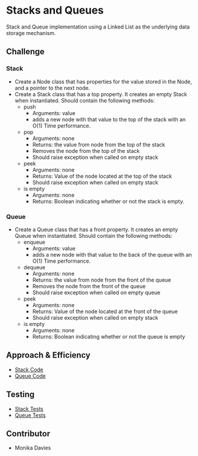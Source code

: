 # Stacks and Queues

Stack and Queue implementation using a Linked List as the underlying data storage mechanism.

## Challenge

### Stack

* Create a Node class that has properties for the value stored in the Node, and a pointer to the next node.
* Create a Stack class that has a top property. It creates an empty Stack when instantiated. Should contain the following methods:
  * push
    * Arguments: value
    * adds a new node with that value to the top of the stack with an O(1) Time performance.
  * pop
    * Arguments: none
    * Returns: the value from node from the top of the stack
    * Removes the node from the top of the stack
    * Should raise exception when called on empty stack
  * peek
    * Arguments: none
    * Returns: Value of the node located at the top of the stack
    * Should raise exception when called on empty stack
  * is empty
    * Arguments: none
    * Returns: Boolean indicating whether or not the stack is empty.

### Queue

* Create a Queue class that has a front property. It creates an empty Queue when instantiated. Should contain the following methods:
  * enqueue
    * Arguments: value
    * adds a new node with that value to the back of the queue with an O(1) Time performance.
  * dequeue
    * Arguments: none
    * Returns: the value from node from the front of the queue
    * Removes the node from the front of the queue
    * Should raise exception when called on empty queue
  * peek
    * Arguments: none
    * Returns: Value of the node located at the front of the queue
    * Should raise exception when called on empty stack
  * is empty
    * Arguments: none
    * Returns: Boolean indicating whether or not the queue is empty

## Approach & Efficiency

* [Stack Code](/Users/Alex/projects/data-structures-and-algorithms/python/data_structures/stack.py)
* [Queue Code](/Users/Alex/projects/data-structures-and-algorithms/python/data_structures/queue.py)

## Testing

* [Stack Tests](/Users/Alex/projects/data-structures-and-algorithms/python/tests/data_structures/test_stack.py)
* [Queue Tests](/Users/Alex/projects/data-structures-and-algorithms/python/tests/data_structures/test_queue.py)

## Contributor

* Monika Davies
